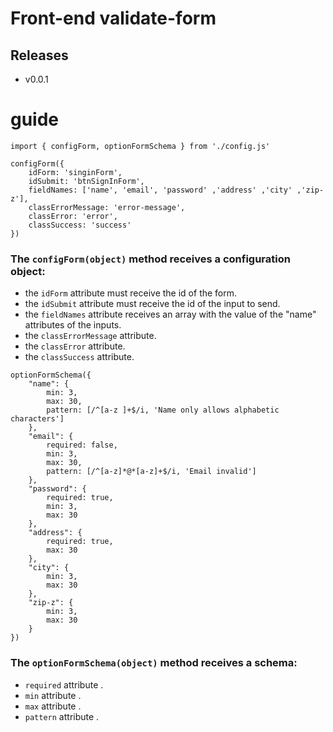 # Front-end validate-form

## Releases

- v0.0.1
# guide 
```
import { configForm, optionFormSchema } from './config.js'
```
```
configForm({
    idForm: 'singinForm',
    idSubmit: 'btnSignInForm',
    fieldNames: ['name', 'email', 'password' ,'address' ,'city' ,'zip-z'],
    classErrorMessage: 'error-message',
    classError: 'error',
    classSuccess: 'success'
})
```
### The ```configForm(object)``` method receives a configuration object:
- the ``` idForm ``` attribute must receive the id of the form.
- the ``` idSubmit ``` attribute must receive the id of the input to send.
- the ``` fieldNames ``` attribute receives an array with the value of the "name" attributes of the inputs.
- the ``` classErrorMessage ``` attribute.
- the ``` classError ``` attribute.
- the ``` classSuccess ``` attribute.

```
optionFormSchema({
    "name": {
        min: 3,
        max: 30,
        pattern: [/^[a-z ]+$/i, 'Name only allows alphabetic characters']
    },
    "email": {
        required: false,
        min: 3,
        max: 30,
        pattern: [/^[a-z]*@*[a-z]+$/i, 'Email invalid']
    },
    "password": {
        required: true,
        min: 3,
        max: 30
    },
    "address": {
        required: true,
        max: 30
    },
    "city": {
        min: 3,
        max: 30
    },
    "zip-z": {
        min: 3,
        max: 30
    }
})
```
### The ```optionFormSchema(object)``` method receives a schema:
- ``` required ``` attribute .
- ``` min ``` attribute .
- ``` max ``` attribute .
- ``` pattern ``` attribute .